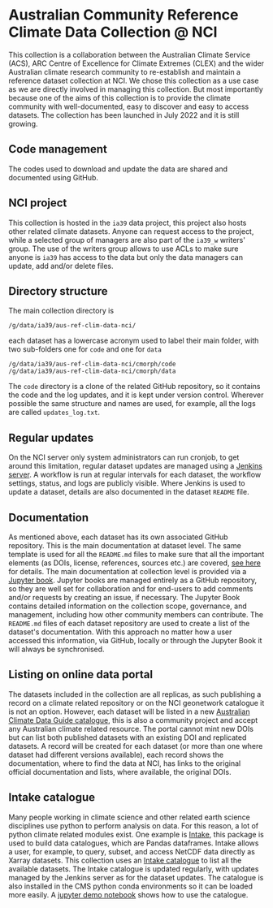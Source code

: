 # Australian Community Reference Climate Data Collection @ NCI

This collection is a collaboration between the Australian Climate Service (ACS), ARC Centre of Excellence for Climate Extremes (CLEX) and the wider Australian climate research community to re-establish and maintain a reference dataset collection at NCI.
We chose this collection as a use case as we are directly involved in managing this collection. But most importantly because one of the aims of this collection is to provide the climate community with well-documented, easy to discover and easy to access datasets. The collection has been launched in July 2022 and it is still growing.

## Code management

The codes used to download and update the data are shared and documented using GitHub.  

## NCI project 
This collection is hosted in the `ia39` data project, this project also hosts other related climate datasets.
Anyone can request access to the project, while a selected group of managers are also part of the `ia39_w` writers' group.
The use of the writers group allows to use ACLs to make sure anyone is `ia39` has access to the data but only the data managers can update, add and/or delete files.

## Directory structure
The main collection directory is

```{code}
/g/data/ia39/aus-ref-clim-data-nci/
```
each dataset has a lowercase acronym used to label their main folder, with two sub-folders one for `code` and one for `data`

```{code}
/g/data/ia39/aus-ref-clim-data-nci/cmorph/code
/g/data/ia39/aus-ref-clim-data-nci/cmorph/data
```

The `code` directory is a clone of the related GitHub repository, so it contains the code and the log updates, and it is kept under version control. Wherever possible the same structure and names are used, for example, all the logs are called `updates_log.txt`. 

## Regular updates
On the NCI server only system administrators can run cronjob, to get around this limitation, regular dataset updates are managed using a [Jenkins server](https://accessdev.nci.org.au/jenkins/job/aus-ref-clim-data-nci/). A workflow is run at regular intervals for each dataset, the workflow settings, status, and logs are publicly visible. Where Jenkins is used to update a dataset, details are also documented in the dataset `README` file.

## Documentation

As mentioned above, each dataset has its own associated GitHub repository. This is the main documentation at dataset level. The same template is used for all the `README.md` files to make sure that all the important elements (as DOIs, license, references, sources etc.) are covered, [see here](https://aus-ref-clim-data-nci.github.io/aus-ref-clim-data-nci/collection/howto.html#add-a-new-dataset) for details. 
The main documentation at collection level is provided via a [Jupyter book](https://aus-ref-clim-data-nci.github.io/aus-ref-clim-data-nci/intro.html). Jupyter books are managed entirely as a GitHub repository, so they are well set for collaboration and for end-users to add comments and/or requests by creating an issue, if necessary.
The Jupyter Book contains detailed information on the collection scope, governance, and management, including how other community members can contribute.
The `README.md` files of each dataset repository are used to create a list of the dataset's documentation.
With this approach no matter how a user accessed this information, via GitHub, locally or through the Jupyter Book it will always be synchronised.

## Listing on online data portal

The datasets included in the collection are all replicas, as such publishing a record on a climate related repository or on the NCI geonetwork catalogue it is not an option. However, each dataset will be listed in a new [Australian Climate Data Guide catalogue](https://oneclimate.dmponline.cloud.edu.au/records/xj8jz-7qq73), this is also a community project and accept any Australian climate related resource. The portal cannot mint new DOIs but can list both published datasets with an existing DOI and replicated datasets. A record will be created for each dataset (or more than one where dataset had different versions available), each record shows the documentation, where to find the data at NCI, has links to the original official documentation and lists, where available, the original DOIs.

## Intake catalogue 
Many people working in climate science and other related earth science disciplines use python to perform analysis on data. For this reason, a lot of python climate related modules exist. One example is [Intake](https://intake.readthedocs.io/en/latest/), this package is used to build data catalogues, which are Pandas dataframes. Intake allows a user, for example, to query, subset, and access NetCDF data directly as Xarray datasets. This collection uses an [Intake catalogue](https://github.com/aus-ref-clim-data-nci/acs-replica-intake) to list all the available datasets. The Intake catalogue is updated regularly, with updates managed by the Jenkins server as for the dataset updates. The catalogue is also installed in the CMS python conda environments so it can be loaded more easily. A [jupyter demo notebook](https://github.com/aus-ref-clim-data-nci/acs-replica-intake/blob/main/acs-replica-demo.ipynb) shows how to use the catalogue.
